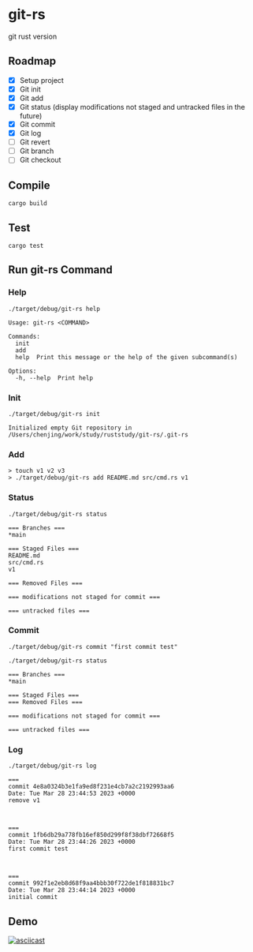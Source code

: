 # git-rs
git rust version

## Roadmap

- [x] Setup project
- [x] Git init
- [x] Git add
- [x] Git status (display modifications not staged and untracked files in the future)
- [x] Git commit
- [x] Git log
- [ ] Git revert
- [ ] Git branch
- [ ] Git checkout

## Compile

```
cargo build
```

## Test

```
cargo test
```

## Run git-rs Command
### Help
```
./target/debug/git-rs help                                                                                                                     

Usage: git-rs <COMMAND>

Commands:
  init
  add
  help  Print this message or the help of the given subcommand(s)

Options:
  -h, --help  Print help
```

### Init

```
./target/debug/git-rs init  

Initialized empty Git repository in /Users/chenjing/work/study/ruststudy/git-rs/.git-rs
```


### Add
```
> touch v1 v2 v3
> ./target/debug/git-rs add README.md src/cmd.rs v1  
```
### Status
```
./target/debug/git-rs status                                                                                                                   
```

```
=== Branches ===
*main

=== Staged Files ===
README.md
src/cmd.rs
v1

=== Removed Files ===

=== modifications not staged for commit ===

=== untracked files ===

```

### Commit
```
./target/debug/git-rs commit "first commit test"

./target/debug/git-rs status     
```
```
=== Branches ===
*main

=== Staged Files ===
=== Removed Files ===

=== modifications not staged for commit ===

=== untracked files ===
```
### Log
```
./target/debug/git-rs log
```

```
===
commit 4e8a0324b3e1fa9ed8f231e4cb7a2c2192993aa6
Date: Tue Mar 28 23:44:53 2023 +0000
remove v1



===
commit 1fb6db29a778fb16ef850d299f8f38dbf72668f5
Date: Tue Mar 28 23:44:26 2023 +0000
first commit test



===
commit 992f1e2eb8d68f9aa4bbb30f722de1f818831bc7
Date: Tue Mar 28 23:44:14 2023 +0000
initial commit
```

## Demo
[![asciicast](https://asciinema.org/a/z1cJ2KCCVoDq1Yf0hQymj4TH1.svg)](https://asciinema.org/a/z1cJ2KCCVoDq1Yf0hQymj4TH1)
